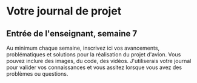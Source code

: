 # Votre journal de projet

## Entrée de l'enseignant, semaine 7
Au minimum chaque semaine, inscrivez ici vos avancements, problématiques et solutions pour la réalisation du projet d'avion. Vous pouvez inclure des images, du code, des vidéos. J'utiliserais votre journal pour valider vos connaissances et vous assitez lorsque vous avez des problèmes ou questions.
